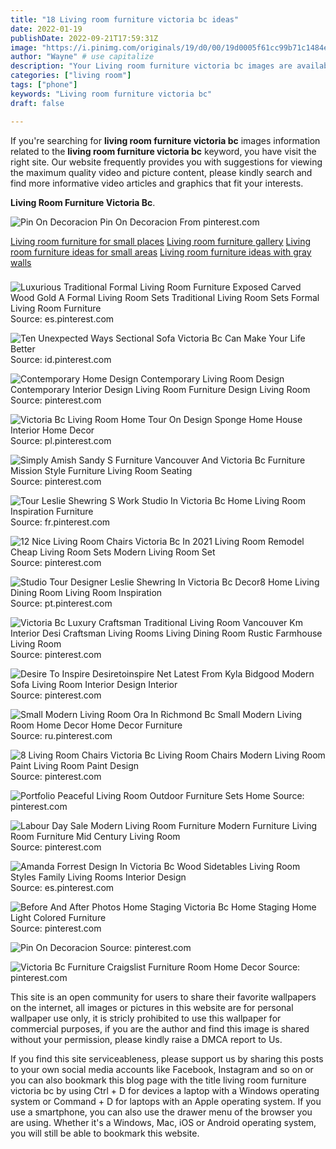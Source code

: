 ```yaml
---
title: "18 Living room furniture victoria bc ideas"
date: 2022-01-19
publishDate: 2022-09-21T17:59:31Z
image: "https://i.pinimg.com/originals/19/d0/00/19d0005f61cc99b71c1484e873b43547.jpg"
author: "Wayne" # use capitalize
description: "Your Living room furniture victoria bc images are available in this site. Living room furniture victoria bc are a topic that is being searched for and liked by netizens now. You can Get the Living room furniture victoria bc files here. Download all royalty-free vectors."
categories: ["living room"]
tags: ["phone"]
keywords: "Living room furniture victoria bc"
draft: false

---
```


If you're searching for **living room furniture victoria bc** images information related to the **living room furniture victoria bc** keyword, you have visit the right  site.  Our website frequently  provides you with  suggestions  for viewing  the maximum  quality video and picture  content, please kindly search and find more informative video articles and graphics  that fit your interests.

**Living Room Furniture Victoria Bc**. 

![Pin On Decoracion](https://i.pinimg.com/originals/89/e2/20/89e2209b37d084bc63cf98d49ed7581b.jpg "Pin On Decoracion")
Pin On Decoracion From pinterest.com

[Living room furniture for small places](/living-room-furniture-for-small-places/)
[Living room furniture gallery](/living-room-furniture-gallery/)
[Living room furniture ideas for small areas](/living-room-furniture-ideas-for-small-areas/)
[Living room furniture ideas with gray walls](/living-room-furniture-ideas-with-gray-walls/)



### 

 


![Luxurious Traditional Formal Living Room Furniture Exposed Carved Wood Gold A Formal Living Room Sets Traditional Living Room Sets Formal Living Room Furniture](https://i.pinimg.com/originals/bc/2c/d5/bc2cd55a121b7738c3701a6afcdc09e9.jpg "Luxurious Traditional Formal Living Room Furniture Exposed Carved Wood Gold A Formal Living Room Sets Traditional Living Room Sets Formal Living Room Furniture")
Source: es.pinterest.com

 

![Ten Unexpected Ways Sectional Sofa Victoria Bc Can Make Your Life Better](https://i.pinimg.com/474x/f5/c4/2b/f5c42b1c29b185bc90015b0049668674.jpg "Ten Unexpected Ways Sectional Sofa Victoria Bc Can Make Your Life Better")
Source: id.pinterest.com

 

![Contemporary Home Design Contemporary Living Room Design Contemporary Interior Design Living Room Furniture Design Living Room](https://i.pinimg.com/originals/b5/f9/8e/b5f98e208d396143b4e017ca115d1bf7.jpg "Contemporary Home Design Contemporary Living Room Design Contemporary Interior Design Living Room Furniture Design Living Room")
Source: pinterest.com

 

![Victoria Bc Living Room Home Tour On Design Sponge Home House Interior Home Decor](https://i.pinimg.com/originals/be/57/93/be5793489b54b71bd054f15c023961d8.jpg "Victoria Bc Living Room Home Tour On Design Sponge Home House Interior Home Decor")
Source: pl.pinterest.com

 

![Simply Amish Sandy S Furniture Vancouver And Victoria Bc Furniture Mission Style Furniture Living Room Seating](https://i.pinimg.com/originals/8e/0c/b4/8e0cb4a0a0f0203133cf52951a7dc8a7.jpg "Simply Amish Sandy S Furniture Vancouver And Victoria Bc Furniture Mission Style Furniture Living Room Seating")
Source: pinterest.com

 

![Tour Leslie Shewring S Work Studio In Victoria Bc Home Living Room Inspiration Furniture](https://i.pinimg.com/originals/d9/c6/05/d9c6055d7ec783b66b4971d32349d8ce.jpg "Tour Leslie Shewring S Work Studio In Victoria Bc Home Living Room Inspiration Furniture")
Source: fr.pinterest.com

 

![12 Nice Living Room Chairs Victoria Bc In 2021 Living Room Remodel Cheap Living Room Sets Modern Living Room Set](https://i.pinimg.com/736x/ff/b3/c8/ffb3c82cf7d672e1e9c0069b9057584f.jpg "12 Nice Living Room Chairs Victoria Bc In 2021 Living Room Remodel Cheap Living Room Sets Modern Living Room Set")
Source: pinterest.com

 

![Studio Tour Designer Leslie Shewring In Victoria Bc Decor8 Home Living Dining Room Living Room Inspiration](https://i.pinimg.com/originals/b7/a2/12/b7a212fd5f3c6b1ded746a9b6c8d982b.jpg "Studio Tour Designer Leslie Shewring In Victoria Bc Decor8 Home Living Dining Room Living Room Inspiration")
Source: pt.pinterest.com

 

![Victoria Bc Luxury Craftsman Traditional Living Room Vancouver Km Interior Desi Craftsman Living Rooms Living Dining Room Rustic Farmhouse Living Room](https://i.pinimg.com/originals/36/d3/d2/36d3d2c6184916206028119fb5106898.jpg "Victoria Bc Luxury Craftsman Traditional Living Room Vancouver Km Interior Desi Craftsman Living Rooms Living Dining Room Rustic Farmhouse Living Room")
Source: pinterest.com

 

![Desire To Inspire Desiretoinspire Net Latest From Kyla Bidgood Modern Sofa Living Room Interior Design Interior](https://i.pinimg.com/736x/7d/8e/8c/7d8e8c6a82f7de414ef25ba5c1700435--living-comedor-wood-windows.jpg "Desire To Inspire Desiretoinspire Net Latest From Kyla Bidgood Modern Sofa Living Room Interior Design Interior")
Source: pinterest.com

 

![Small Modern Living Room Ora In Richmond Bc Small Modern Living Room Home Decor Home Decor Furniture](https://i.pinimg.com/originals/3b/14/83/3b1483bf36616865653309adce0c4ab7.jpg "Small Modern Living Room Ora In Richmond Bc Small Modern Living Room Home Decor Home Decor Furniture")
Source: ru.pinterest.com

 

![8 Living Room Chairs Victoria Bc Living Room Chairs Modern Living Room Paint Living Room Paint Design](https://i.pinimg.com/736x/da/c9/9c/dac99c80b09b95278bda37c6c1d123df.jpg "8 Living Room Chairs Victoria Bc Living Room Chairs Modern Living Room Paint Living Room Paint Design")
Source: pinterest.com

 

![Portfolio Peaceful Living Room Outdoor Furniture Sets Home](https://i.pinimg.com/600x315/af/8e/d7/af8ed79fc5e3b44b192a6570be9a30b1.jpg "Portfolio Peaceful Living Room Outdoor Furniture Sets Home")
Source: pinterest.com

 

![Labour Day Sale Modern Living Room Furniture Modern Furniture Living Room Furniture Mid Century Living Room](https://i.pinimg.com/originals/42/35/87/4235875c25c13b159fdbeb4d457fdf79.jpg "Labour Day Sale Modern Living Room Furniture Modern Furniture Living Room Furniture Mid Century Living Room")
Source: pinterest.com

 

![Amanda Forrest Design In Victoria Bc Wood Sidetables Living Room Styles Family Living Rooms Interior Design](https://i.pinimg.com/originals/79/4c/cd/794ccd14e78aef6ba8b674e5c94e0562.jpg "Amanda Forrest Design In Victoria Bc Wood Sidetables Living Room Styles Family Living Rooms Interior Design")
Source: es.pinterest.com

 

![Before And After Photos Home Staging Victoria Bc Home Staging Home Light Colored Furniture](https://i.pinimg.com/originals/fa/de/ce/fadece853a22fe2710c3923484947964.jpg "Before And After Photos Home Staging Victoria Bc Home Staging Home Light Colored Furniture")
Source: pinterest.com

 

![Pin On Decoracion](https://i.pinimg.com/originals/89/e2/20/89e2209b37d084bc63cf98d49ed7581b.jpg "Pin On Decoracion")
Source: pinterest.com

 

![Victoria Bc Furniture Craigslist Furniture Room Home Decor](https://i.pinimg.com/originals/19/d0/00/19d0005f61cc99b71c1484e873b43547.jpg "Victoria Bc Furniture Craigslist Furniture Room Home Decor")
Source: pinterest.com

 

This site is an open community for users to share their favorite wallpapers on the internet, all images or pictures in this website are for personal wallpaper use only, it is stricly prohibited to use this wallpaper for commercial purposes, if you are the author and find this image is shared without your permission, please kindly raise a DMCA report to Us.

If you find this site serviceableness, please support us by sharing this posts to your own social media accounts like Facebook, Instagram and so on or you can also bookmark this blog page with the title living room furniture victoria bc by using Ctrl + D for devices a laptop with a Windows operating system or Command + D for laptops with an Apple operating system. If you use a smartphone, you can also use the drawer menu of the browser you are using. Whether it's a Windows, Mac, iOS or Android operating system, you will still be able to bookmark this website.
